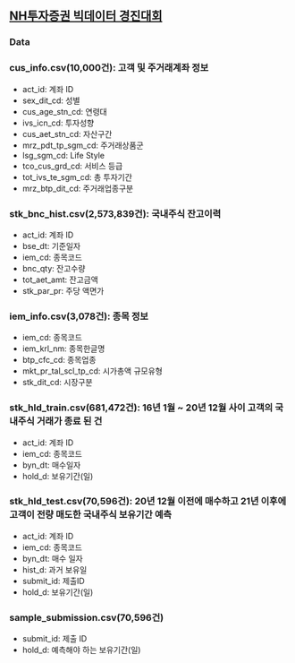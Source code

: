 ## [NH투자증권 빅데이터 경진대회](https://dacon.io/competitions/official/235798/data)

### Data

### cus_info.csv(10,000건): 고객 및 주거래계좌 정보

- act_id: 계좌 ID
- sex_dit_cd: 성별
- cus_age_stn_cd: 연령대
- ivs_icn_cd: 투자성향
- cus_aet_stn_cd: 자산구간
- mrz_pdt_tp_sgm_cd: 주거래상품군
- lsg_sgm_cd: Life Style
- tco_cus_grd_cd: 서비스 등급
- tot_ivs_te_sgm_cd: 총 투자기간
- mrz_btp_dit_cd: 주거래업종구분

### stk_bnc_hist.csv(2,573,839건): 국내주식 잔고이력

- act_id: 계좌 ID
- bse_dt: 기준일자
- iem_cd: 종목코드
- bnc_qty: 잔고수량
- tot_aet_amt: 잔고금액
- stk_par_pr: 주당 액면가


### iem_info.csv(3,078건): 종목 정보

- iem_cd: 종목코드
- iem_krl_nm: 종목한글명
- btp_cfc_cd: 종목업종
- mkt_pr_tal_scl_tp_cd: 시가총액 규모유형
- stk_dit_cd: 시장구분


### stk_hld_train.csv(681,472건): 16년 1월 ~ 20년 12월 사이 고객의 국내주식 거래가 종료 된 건

- act_id: 계좌 ID
- iem_cd: 종목코드
- byn_dt: 매수일자
- hold_d: 보유기간(일)


### stk_hld_test.csv(70,596건): 20년 12월 이전에 매수하고 21년 이후에 고객이 전량 매도한 국내주식 보유기간 예측

- act_id: 계좌 ID
- iem_cd: 종목코드
- byn_dt: 매수 일자
- hist_d: 과거 보유일
- submit_id: 제출ID
- hold_d: 보유기간(일)

### sample_submission.csv(70,596건)

- submit_id: 제출 ID
- hold_d: 예측해야 하는 보유기간(일)
